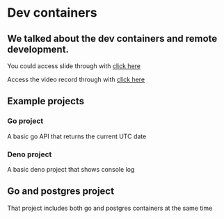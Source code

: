 # Dev containers

## We talked about the dev containers and remote development.

You could access slide through with [click here](https://docs.google.com/presentation/d/1_uNBw2jDTEL6xoEhPgEonLVGpDrRWfudVHLPS_ygZXw/edit?usp=sharing)

Access the video record through with [click here](https://www.youtube.com/watch?v=7u6b9vu2wjI)

## Example projects

### Go project

A basic go API that returns the current UTC date

### Deno project

A basic deno project that shows console log

## Go and postgres project

That project includes both go and postgres containers at the same time
